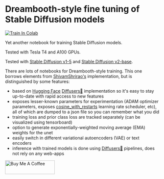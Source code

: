 # Dreambooth-style fine tuning of Stable Diffusion models

[![Train In Colab](https://colab.research.google.com/assets/colab-badge.svg)](https://colab.research.google.com/github/brian6091/Dreambooth/blob/main/Dreambooth_colab.ipynb)

Yet another notebook for training Stable Diffusion models.

Tested with Tesla T4 and A100 GPUs.

Tested with [Stable Diffusion v1-5](https://huggingface.co/runwayml/stable-diffusion-v1-5) and [Stable Diffusion v2-base](https://huggingface.co/stabilityai/stable-diffusion-2-base).

There are lots of notebooks for Dreambooth-style training. This one borrows elements from [
ShivamShrirao's](https://github.com/ShivamShrirao/diffusers) implementation, but is distinguished by some features:
* based on [Hugging Face](https://huggingface.co/) [Diffusers🧨](https://github.com/huggingface/diffusers) implementation so it's easy to stay up-to-date with rapid access to new features
* exposes lesser-known parameters for experimentation (ADAM optimizer parameters, exposes [cosine_with_restarts](https://huggingface.co/transformers/v2.9.1/main_classes/optimizer_schedules.html#transformers.get_cosine_with_hard_restarts_schedule_with_warmup) learning rate scheduler, etc), all of which are dumped to a json file so you can remember what you did
* training loss and prior class loss are tracked separately (can be visualized using tensorboard)
* option to generate exponentially-weighted moving average (EMA) weights for the unet
* easily switch in different variational autoencoders (VAE) or text encoders
* inference with trained models is done using [Diffusers🧨](https://github.com/huggingface/diffusers) pipelines, does not rely on any web-apps


[<a href="https://www.buymeacoffee.com/jvsurfsqv" target="_blank"><img src="https://cdn.buymeacoffee.com/buttons/v2/default-yellow.png" height="45px" width="162px" alt="Buy Me A Coffee"></a>](https://www.buymeacoffee.com/jvsurfsqv)
